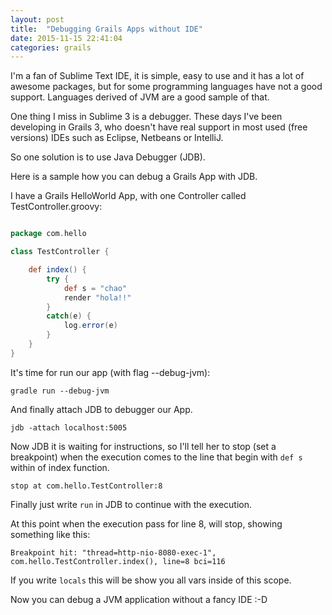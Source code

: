 ```yaml
---
layout: post
title:  "Debugging Grails Apps without IDE"
date: 2015-11-15 22:41:04
categories: grails
---
```

I'm a fan of Sublime Text IDE, it is simple, easy to use and it has a lot of awesome packages, but for some programming languages have not a good support. Languages derived of JVM are a good sample of that.

One thing I miss in Sublime 3 is a debugger. These days I've been developing in Grails 3, who doesn't have real support in most used (free versions) IDEs such as Eclipse, Netbeans or IntelliJ.

So one solution is to use Java Debugger (JDB). 

Here is a sample how you can debug a Grails App with JDB.

I have a Grails HelloWorld App, with one Controller called TestController.groovy:

```groovy

package com.hello

class TestController {

    def index() {
    	try {
    		def s = "chao"
    		render "hola!!"
    	}
    	catch(e) {
    		log.error(e)
    	}
    }
}
```

It's time for run our app (with flag --debug-jvm):

`gradle run --debug-jvm`


And finally attach JDB to debugger our App.

`jdb -attach localhost:5005`


Now JDB it is waiting for instructions, so I'll tell her to stop (set a breakpoint) when the execution comes to the line that begin with  `def s` within of index function.

`stop at com.hello.TestController:8`

Finally just write `run` in JDB to continue with the execution.

At this point when the execution pass for line 8, will stop, showing something like this:

`Breakpoint hit: "thread=http-nio-8080-exec-1", com.hello.TestController.index(), line=8 bci=116`

If you write `locals` this will be show you all vars inside of this scope.

Now you can debug a JVM application without a fancy IDE :-D




